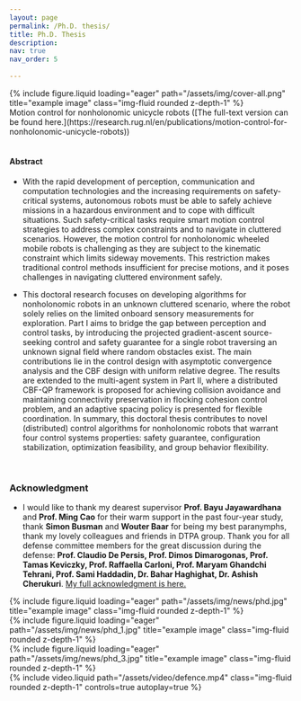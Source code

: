 ```yaml
---
layout: page
permalink: /Ph.D. thesis/
title: Ph.D. Thesis
description: 
nav: true
nav_order: 5
 
---
```

<div class="row justify-content-sm-center">
    <div class="col-sm mt-3 mt-md-0">
          {% include figure.liquid loading="eager" path="/assets/img/cover-all.png" title="example image" class="img-fluid rounded z-depth-1" %}
          </div>
</div>
   <div class="caption">
    	Motion control for nonholonomic unicycle robots ([The full-text version can be found here.](https://research.rug.nl/en/publications/motion-control-for-nonholonomic-unicycle-robots))
    </div>

<br>

#### Abstract 
- With the rapid development of perception, communication and computation technologies and the increasing requirements on safety-critical systems, autonomous robots must be able to safely achieve missions in a hazardous environment and to cope with difficult situations. Such safety-critical tasks require smart motion control strategies to address complex constraints and to navigate in cluttered scenarios. However, the motion control for nonholonomic wheeled mobile robots is challenging as they are subject to the kinematic constraint which limits sideway movements. This restriction makes traditional control methods insufficient for precise motions, and it poses challenges in navigating cluttered environment safely.

- This doctoral research focuses on developing algorithms for nonholonomic robots in an unknown cluttered scenario, where the robot solely relies on the limited onboard sensory measurements for exploration. Part I aims to bridge the gap between perception and control tasks, by introducing the projected gradient-ascent source-seeking control and safety guarantee for a single robot traversing an unknown signal field where random obstacles exist. The main contributions lie in the control design with asymptotic convergence analysis and the CBF design with uniform relative degree. The results are extended to the multi-agent system in Part II, where a distributed CBF-QP framework is proposed for achieving collision avoidance and maintaining connectivity preservation in flocking cohesion control problem, and an adaptive spacing policy is presented for flexible coordination. In summary, this doctoral thesis contributes to novel (distributed) control algorithms for nonholonomic robots that warrant four control systems properties: safety guarantee, configuration stabilization, optimization feasibility, and group behavior flexibility. 
<br>

### Acknowledgment 
- I would like to thank my dearest supervisor **Prof. Bayu Jayawardhana** and **Prof. Ming Cao** for their warm support in the past four-year study, thank  **Simon Busman** and **Wouter Baar** for being my best paranymphs, thank my lovely colleagues and friends in DTPA group. Thank you for all defense committee members for the great discussion during the defense: **Prof. Claudio De Persis, Prof. Dimos Dimarogonas, Prof. Tamas Keviczky, Prof. Raffaella Carloni, Prof. Maryam Ghandchi Tehrani, Prof. Sami Haddadin, Dr. Bahar Haghighat, Dr. Ashish Cherukuri**. <a href="/assets/pdf/acknowledge.pdf"  target = "_blank"> My full acknowledgment is here. </a>

<div class="row justify-content-sm-center">
    <div class="col-sm mt-3 mt-md-0">
          {% include figure.liquid loading="eager" path="/assets/img/news/phd.jpg" title="example image" class="img-fluid rounded z-depth-1" %}
          </div>
    <div class="col-sm mt-3 mt-md-0">
        {% include figure.liquid loading="eager" path="/assets/img/news/phd_1.jpg" title="example image" class="img-fluid rounded z-depth-1" %}    
        </div>
      <div class="col-sm mt-3 mt-md-0">
        {% include figure.liquid loading="eager" path="/assets/img/news/phd_3.jpg" title="example image" class="img-fluid rounded z-depth-1" %}    
        </div>
</div>

<div class="row mt-2">
    <div class="col-sm mt-2 mt-md-0">
        {% include video.liquid path="/assets/video/defence.mp4" class="img-fluid rounded z-depth-1" controls=true autoplay=true %}
    </div>
</div>
